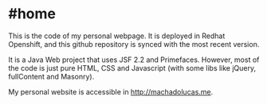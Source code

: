 #home
=============
This is the code of my personal webpage. It is deployed in Redhat Openshift, and this github repository is synced with the most recent version.

It is a Java Web project that uses JSF 2.2 and Primefaces. However, most of the code is just pure HTML, CSS and Javascript (with some libs like jQuery, fullContent and Masonry).

My personal website is accessible in <a href="http://machadolucas.me">http://machadolucas.me</a>.